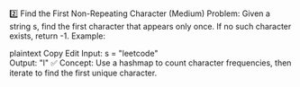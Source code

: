 2️⃣ Find the First Non-Repeating Character (Medium)
Problem: Given a string s, find the first character that appears only once. If no such character exists, return -1.
Example:

plaintext
Copy
Edit
Input: s = "leetcode"  
Output: "l"
✅ Concept: Use a hashmap to count character frequencies, then iterate to find the first unique character.